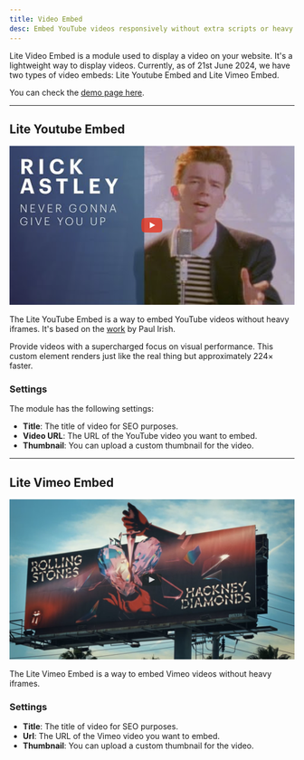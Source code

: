 ```yaml
---
title: Video Embed
desc: Embed YouTube videos responsively without extra scripts or heavy iframes.
---
```


Lite Video Embed is a module used to display a video on your website. It's a lightweight way to display videos. Currently, as of 21st June 2024, we have two types of video embeds: Lite Youtube Embed and Lite Vimeo Embed.

You can check the [demo page here](https://143910617.hs-sites-eu1.com/modules/lite-videos-embed).

---

## Lite Youtube Embed

<img src="./lite-youtube-embed.png" alt="Screenshot how Lite YouTube Embed module looks" eleventy:widths="700" />

The Lite YouTube Embed is a way to embed YouTube videos without heavy iframes. It's based on the [work](https://github.com/paulirish/lite-youtube-embed) by Paul Irish.

Provide videos with a supercharged focus on visual performance. This custom element renders just like the real thing but approximately 224× faster.

### Settings

The module has the following settings:

- **Title**: The title of video for SEO purposes.
- **Video URL**: The URL of the YouTube video you want to embed.
- **Thumbnail**: You can upload a custom thumbnail for the video.

---

## Lite Vimeo Embed

<img src="./lite-vimeo-embed.png" alt="Screenshot how Lite Vimeo Embed module looks" eleventy:widths="700" />

The Lite Vimeo Embed is a way to embed Vimeo videos without heavy iframes.

### Settings

- **Title**: The title of video for SEO purposes.
- **Url**: The URL of the Vimeo video you want to embed.
- **Thumbnail**: You can upload a custom thumbnail for the video.
